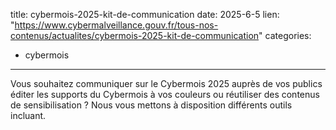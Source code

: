  
title: cybermois-2025-kit-de-communication
date: 2025-6-5
lien: "https://www.cybermalveillance.gouv.fr/tous-nos-contenus/actualites/cybermois-2025-kit-de-communication"
categories:
  - cybermois
---

Vous souhaitez communiquer sur le Cybermois 2025 auprès de vos publics
éditer les supports du Cybermois à vos couleurs ou réutiliser des contenus de sensibilisation ? Nous vous mettons à disposition différents outils incluant.
